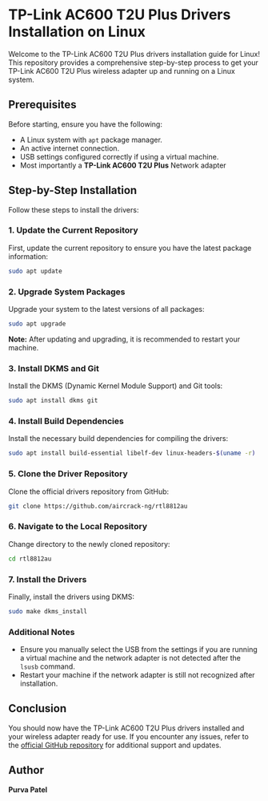 # TP-Link AC600 T2U Plus Drivers Installation on Linux

Welcome to the TP-Link AC600 T2U Plus drivers installation guide for Linux! This repository provides a comprehensive step-by-step process to get your TP-Link AC600 T2U Plus wireless adapter up and running on a Linux system.

## Prerequisites

Before starting, ensure you have the following:

- A Linux system with `apt` package manager.
- An active internet connection.
- USB settings configured correctly if using a virtual machine.
- Most importantly a **TP-Link AC600 T2U Plus** Network adapter

## Step-by-Step Installation

Follow these steps to install the drivers:

### 1. Update the Current Repository

First, update the current repository to ensure you have the latest package information:

```bash
sudo apt update
```

### 2. Upgrade System Packages

Upgrade your system to the latest versions of all packages:

```bash
sudo apt upgrade
```

**Note:** After updating and upgrading, it is recommended to restart your machine.

### 3. Install DKMS and Git

Install the DKMS (Dynamic Kernel Module Support) and Git tools:

```bash
sudo apt install dkms git
```

### 4. Install Build Dependencies

Install the necessary build dependencies for compiling the drivers:

```bash
sudo apt install build-essential libelf-dev linux-headers-$(uname -r)
```

### 5. Clone the Driver Repository

Clone the official drivers repository from GitHub:

```bash
git clone https://github.com/aircrack-ng/rtl8812au
```

### 6. Navigate to the Local Repository

Change directory to the newly cloned repository:

```bash
cd rtl8812au
```

### 7. Install the Drivers

Finally, install the drivers using DKMS:

```bash
sudo make dkms_install
```

### Additional Notes

- Ensure you manually select the USB from the settings if you are running a virtual machine and the network adapter is not detected after the `lsusb` command.
- Restart your machine if the network adapter is still not recognized after installation.

## Conclusion

You should now have the TP-Link AC600 T2U Plus drivers installed and your wireless adapter ready for use. If you encounter any issues, refer to the [official GitHub repository](https://github.com/aircrack-ng/rtl8812au) for additional support and updates.

## Author
**Purva Patel**

